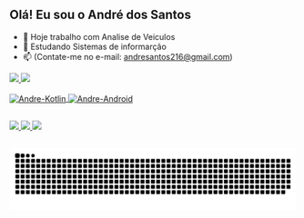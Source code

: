 ## Olá! Eu sou o André dos Santos


- 🔭 Hoje trabalho com Analise de Veiculos
- 🌱 Estudando Sistemas de informarção
- 📫 (Contate-me no e-mail: andresantos216@gmail.com)


 <div>
  <a href="https://github.com/Andredossantos96">
  <img height="170em" src="https://github-readme-stats.vercel.app/api?username=Andredossantos96&show_icons=true&theme=dark&include_all_commits=true&count_private=true"/>
  <img height="170em" src="https://github-readme-stats.vercel.app/api/top-langs/?username=Andredossantos96&layout=compact&langs_count=7&theme=dark"/>
</div>
  
<div style="display: inline_block"><br>
  <img align="center" alt="Andre-Kotlin" height="30" width="40" src=https://cdn.jsdelivr.net/gh/devicons/devicon/icons/kotlin/kotlin-original.svg>
  <img align="center" alt="Andre-Android" height="30" width="50" src=https://cdn.jsdelivr.net/gh/devicons/devicon/icons/android/android-original.svg>
  
  ## 
 
<div>
  <a href="https://www.linkedin.com/in/andredossantoscurvina/" target="_blank"><img src="https://img.shields.io/badge/-LinkedIn-%230077B5?style=for-the-badge&logo=linkedin&logoColor=white" target="_blank">
 </a> 
 <a href ="andresantos216@gmail.com"><img src="https://img.shields.io/badge/Gmail-D14836?style=for-the-badge&logo=gmail&logoColor=white">
 </a>
 <a href="https://api.whatsapp.com/send?phone=5511948758417&text=Ol%C3%A1%20eu%20vim%20do%20seu%20Github" target="_blank">
  <img src="https://img.shields.io/badge/WhatsApp-25D366?style=for-the-badge&logo=whatsapp&logoColor=white" target="_blank">
 </a>
</div>
 
 ##
 
 <div>
  
  ![Snake animation](https://github.com/Andredossantos96/Andredossantos96/blob/output/github-contribution-grid-snake.svg)
 
</div> 

